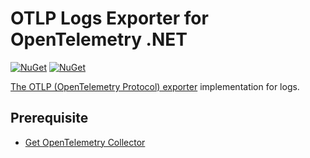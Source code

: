 # OTLP Logs Exporter for OpenTelemetry .NET

[![NuGet](https://img.shields.io/nuget/v/OpenTelemetry.Exporter.OpenTelemetryProtocol.Logs.svg)](https://www.nuget.org/packages/OpenTelemetry.Exporter.OpenTelemetryProtocol.Logs)
[![NuGet](https://img.shields.io/nuget/dt/OpenTelemetry.Exporter.OpenTelemetryProtocol.Logs.svg)](https://www.nuget.org/packages/OpenTelemetry.Exporter.OpenTelemetryProtocol.Logs)

[The OTLP (OpenTelemetry Protocol) exporter](https://github.com/open-telemetry/opentelemetry-specification/blob/main/specification/protocol/exporter.md)
implementation for logs.

## Prerequisite

* [Get OpenTelemetry Collector](https://opentelemetry.io/docs/collector/)
